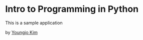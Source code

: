 # Intro to Programming in Python

This is a sample application

by [Youngjo Kim](http://youngjokim.com)

